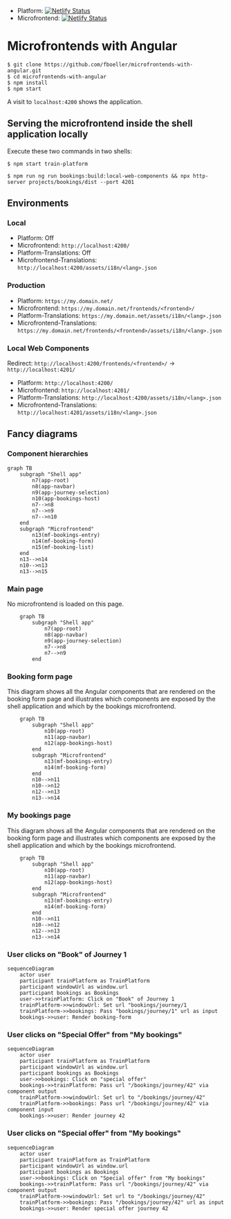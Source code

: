 - Platform: [![Netlify Status](https://api.netlify.com/api/v1/badges/04f71aef-c76d-47a0-8f72-9b619233f98b/deploy-status)](https://app.netlify.com/sites/jolly-cobbler-bab33d/deploys)
- Microfrontend: [![Netlify Status](https://api.netlify.com/api/v1/badges/14649930-1ce6-47c5-8f5c-1da9edd25fd2/deploy-status)](https://app.netlify.com/sites/curious-bublanina-10c9c8/deploys)

# Microfrontends with Angular

```
$ git clone https://github.com/fboeller/microfrontends-with-angular.git
$ cd microfrontends-with-angular
$ npm install
$ npm start
```

A visit to `localhost:4200` shows the application.

## Serving the microfrontend inside the shell application locally

Execute these two commands in two shells:

```
$ npm start train-platform
```

```
$ npm run ng run bookings:build:local-web-components && npx http-server projects/bookings/dist --port 4201
```

## Environments

### Local

- Platform: Off
- Microfrontend: `http://localhost:4200/`
- Platform-Translations: Off
- Microfrontend-Translations: `http://localhost:4200/assets/i18n/<lang>.json`

### Production

- Platform: `https://my.domain.net/`
- Microfrontend: `https://my.domain.net/frontends/<frontend>/`
- Platform-Translations: `https://my.domain.net/assets/i18n/<lang>.json`
- Microfrontend-Translations: `https://my.domain.net/frontends/<frontend>/assets/i18n/<lang>.json`

### Local Web Components

Redirect: `http://localhost:4200/frontends/<frontend>/` -> `http://localhost:4201/`

- Platform: `http://localhost:4200/`
- Microfrontend: `http://localhost:4201/`
- Platform-Translations: `http://localhost:4200/assets/i18n/<lang>.json`
- Microfrontend-Translations: `http://localhost:4201/assets/i18n/<lang>.json`


## Fancy diagrams

### Component hierarchies

```mermaid
graph TB
    subgraph "Shell app"
        n7(app-root)
        n8(app-navbar)
        n9(app-journey-selection)
        n10(app-bookings-host)
        n7-->n8
        n7-->n9
        n7-->n10
    end
    subgraph "Microfrontend"
        n13(mf-bookings-entry)
        n14(mf-booking-form)
        n15(mf-booking-list)
    end
    n13-->n14
    n10-->n13
    n13-->n15
```

### Main page
No microfrontend is loaded on this page.

```mermaid
    graph TB
        subgraph "Shell app"
            n7(app-root)
            n8(app-navbar)
            n9(app-journey-selection)
            n7-->n8
            n7-->n9
        end
```

### Booking form page
This diagram shows all the Angular components that are rendered on the booking form page and illustrates which components are exposed by the shell application and which by the bookings microfrontend.

```mermaid
    graph TB
        subgraph "Shell app"
            n10(app-root)
            n11(app-navbar)
            n12(app-bookings-host)
        end
        subgraph "Microfrontend"
            n13(mf-bookings-entry)
            n14(mf-booking-form)
        end
        n10-->n11
        n10-->n12
        n12-->n13
        n13-->n14
```

### My bookings page
This diagram shows all the Angular components that are rendered on the booking form page and illustrates which components are exposed by the shell application and which by the bookings microfrontend.

```mermaid
    graph TB
        subgraph "Shell app"
            n10(app-root)
            n11(app-navbar)
            n12(app-bookings-host)
        end
        subgraph "Microfrontend"
            n13(mf-bookings-entry)
            n14(mf-booking-form)
        end
        n10-->n11
        n10-->n12
        n12-->n13
        n13-->n14
```

### User clicks on "Book" of Journey 1
```mermaid
sequenceDiagram
    actor user
    participant trainPlatform as TrainPlatform
    participant windowUrl as window.url
    participant bookings as Bookings
    user->>trainPlatform: Click on "Book" of Journey 1
    trainPlatform->>windowUrl: Set url "bookings/journey/1
    trainPlatform->>bookings: Pass "bookings/journey/1" url as input
    bookings->>user: Render booking-form
```
### User clicks on "Special Offer" from "My bookings"
```mermaid
sequenceDiagram
    actor user
    participant trainPlatform as TrainPlatform
    participant windowUrl as window.url
    participant bookings as Bookings
    user->>bookings: Click on "special offer"
    bookings->>trainPlatform: Pass url "/bookings/journey/42" via component output
    trainPlatform->>windowUrl: Set url to "/bookings/journey/42"
    trainPlatform->>bookings: Pass url "/bookings/journey/42" via component input
    bookings->>user: Render journey 42
```

### User clicks on "Special offer" from "My bookings"
```mermaid
sequenceDiagram
    actor user
    participant trainPlatform as TrainPlatform
    participant windowUrl as window.url
    participant bookings as Bookings
    user->>bookings: Click on "Special offer" from "My bookings"
    bookings->>trainPlatform: Pass url "/bookings/journey/42" via component output 
    trainPlatform->>windowUrl: Set url to "/bookings/journey/42"
    trainPlatform->>bookings: Pass "/bookings/journey/42" url as input
    bookings->>user: Render special offer journey 42
```